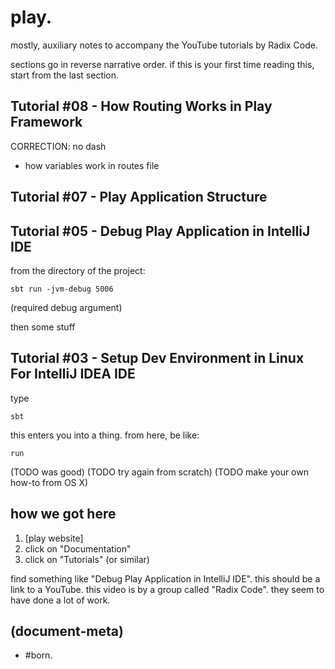 # play.

mostly, auxiliary notes to accompany the YouTube tutorials by Radix Code.

sections go in reverse narrative order. if this is your first time
reading this, start from the last section.


## Tutorial #08 - How Routing Works in Play Framework

CORRECTION: no dash

  - how variables work in routes file




## Tutorial #07 - Play Application Structure





## Tutorial #05 - Debug Play Application in IntelliJ IDE

from the directory of the project:

    sbt run -jvm-debug 5006

(required debug argument)

then some stuff




## Tutorial #03 - Setup Dev Environment in Linux For IntelliJ IDEA IDE

type

    sbt

this enters you into a thing. from here, be like:

    run


(TODO was good)
(TODO try again from scratch)
(TODO make your own how-to from OS X)




## how we got here

  1. [play website]
  1. click on "Documentation"
  1. click on "Tutorials" (or similar)

find something like "Debug Play Application in IntelliJ IDE". this
should be a link to a YouTube. this video is by a group called
"Radix Code". they seem to have done a lot of work.




[ensime1]: http://ensime.github.io/
[play]: https://www.playframework.com




## (document-meta)

  - #born.
